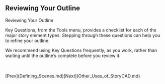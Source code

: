 ## Reviewing Your Outline ##
Reviewing Your Outline <br/>

Key Questions, from the Tools menu, provides a checklist for each of the major story element types. Stepping through these questions can help you to refine your outline. <br/>

We recommend using Key Questions frequently, as you work, rather than waiting until the outline’s complete before you review it. <br/>

 <br/>
 <br/>
[Prev](Defining_Scenes.md)[Next](Other_Uses_of_StoryCAD.md) <br/>
